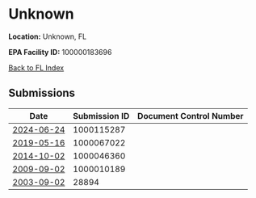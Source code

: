 # Unknown

**Location:** Unknown, FL

**EPA Facility ID:** 100000183696

[Back to FL Index](../../index.md)

## Submissions

| Date | Submission ID | Document Control Number |
|------|--------------|-------------------------|
| [2024-06-24](submissions/1000115287.md) | 1000115287 |  |
| [2019-05-16](submissions/1000067022.md) | 1000067022 |  |
| [2014-10-02](submissions/1000046360.md) | 1000046360 |  |
| [2009-09-02](submissions/1000010189.md) | 1000010189 |  |
| [2003-09-02](submissions/28894.md) | 28894 |  |
